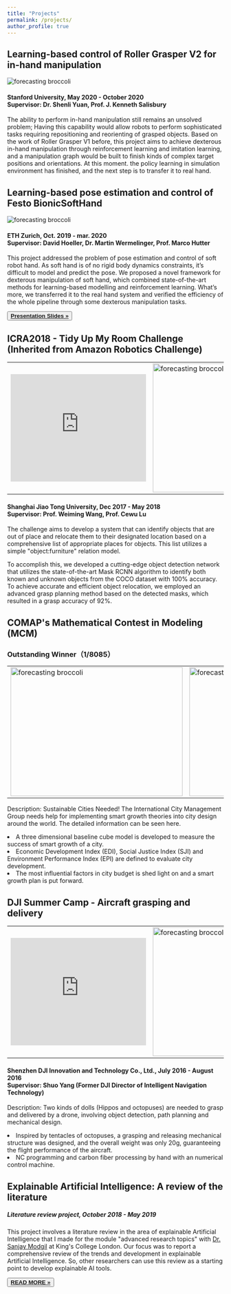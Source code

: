 ```yaml
---
title: "Projects"
permalink: /projects/
author_profile: true
---
```


<div class="text-justify">


<div class="w3-card-4 w3-margin w3-Dark Gray">
<div class="w3-container w3-Dark Gray">
<h2><b> Learning-based control of Roller Grasper V2 for in-hand manipulation  </b></h2>
<div>
<img src="https://schortenger.github.io/images/Roller_Grasper.gif" alt="forecasting broccoli" class="responsivepost">
</div>

<h4> Stanford University, <span class="w3-opacity"> May 2020 - October 2020 </span> <br>
Supervisor: <span class="w3-opacity"> Dr. Shenli Yuan, Prof.  J. Kenneth Salisbury </span></h4> 
</div>

<div class="w3-container">
<p>The ability to perform in-hand manipulation still remains an unsolved problem; Having this capability would allow robots to perform sophisticated tasks requiring repositioning and reorienting of grasped objects. Based on the work of Roller Grasper V1 before, this project aims to achieve dexterous in-hand manipulation through reinforcement learning and imitation learning, and a manipulation graph would be built to finish kinds of complex target positions and orientations. At this moment. the policy learning in simulation environment has finished, and the next step is to transfer it to real hand. </p>
</div>


<div class="w3-card-4 w3-margin w3-Dark Gray">
<div class="w3-container w3-Dark Gray">
<h2><b> Learning-based pose estimation and control of Festo BionicSoftHand </b></h2>
<div>
<img src="https://schortenger.github.io/images/FestoHand.png" alt="forecasting broccoli" class="responsivepost">
</div>

<h4> ETH Zurich, <span class="w3-opacity"> Oct. 2019 - mar. 2020 </span> <br>
Supervisor: <span class="w3-opacity"> David Hoeller, Dr. Martin Wermelinger, Prof. Marco Hutter </span></h4> 
</div>

<div class="w3-container">
<p>This project addressed the problem of pose estimation and control of soft robot hand. As soft hand is of no rigid body dynamics constraints, it’s difficult to model and predict the pose. We proposed a novel framework for dexterous manipulation of soft hand, which combined state-of-the-art methods for learning-based modelling and reinforcement learning. What’s more, we transferred it to the real hand system and verified the efficiency of the whole pipeline through some dexterous manipulation tasks. </p>
</div>
<div class="w3-row">
<div class="w3-col m8 s12">
<p><button class="w3-button w3-padding-large w3-white w3-border"> <a href="https://xueteng.weebly.com/uploads/1/2/6/8/126869231/tengxue_presentation_compressed.pdf" > <b> Presentation Slides » </b> </a> </button></p></div>
</div>
</div>



<div class="w3-card-4 w3-margin w3-Dark Gray">
<div class="w3-container w3-Dark Gray">
<h2><b> ICRA2018 - Tidy Up My Room Challenge (Inherited from Amazon Robotics Challenge) </b></h2>

<div>
<!-- <img src="https://adrianxsalazar.github.io/images/broccoli_forecasting.png" alt="forecasting broccoli" class="responsivepost"> -->
<table>
<tr>
<td width="50%">
<iframe width="315" height="250" src="https://www.youtube.com//embed/DzuT_xpG6L0" frameborder="0" allowfullscreen></iframe>
</td>
<td width="50%" style="width:315; height=300; vertical-align: top;" >
<img  src="https://schortenger.github.io/images/TidyUpChallenge.jpg" width="315" height="300" alt="forecasting broccoli" class="responsivepost">
</td>
</tr>
</table>
</div>
<h4> Shanghai Jiao Tong University, <span class="w3-opacity"> Dec 2017 - May 2018 </span> <br>
Supervisor: <span class="w3-opacity"> Prof. Weiming Wang, Prof. Cewu Lu </span></h4> 
</div>
<div class="w3-container">
<p>The challenge aims to develop a system that can identify objects that are out of place and relocate them to their designated location based on a comprehensive list of appropriate places for objects. This list utilizes a simple "object:furniture" relation model.

To accomplish this, we developed a cutting-edge object detection network that utilizes the state-of-the-art Mask RCNN algorithm to identify both known and unknown objects from the COCO dataset with 100% accuracy. To achieve accurate and efficient object relocation, we employed an advanced grasp planning method based on the detected masks, which resulted in a grasp accuracy of 92%. </p> </div>



<div class="w3-card-4 w3-margin w3-Dark Gray">
<div class="w3-container w3-Dark Gray">
<h2><b> COMAP's Mathematical Contest in Modeling (MCM) </b></h2>
<div>
<h3>Outstanding Winner（1/8085）</h3> </div>
</div>
<table>
<tr>
<td width="50%">
<img src="https://schortenger.github.io/images/mcm-certificate.jpg" width="400" height="300" alt="forecasting broccoli" class="responsivepost">
</td>
<td width="50%">
<img src="https://schortenger.github.io/images/mcm_paper.jpg" width="300" height="300" alt="forecasting broccoli" class="responsivepost">
</td>
</tr>
</table>
</div>


<div class="w3-container">
<p>Description: Sustainable Cities Needed! The International City Management Group needs help for implementing smart growth theories into city design around the world. The detailed information can be seen here.
<li>A three dimensional baseline cube model is developed to measure the success of smart growth of a city.</li>
<li>Economic Development Index (EDI), Social Justice Index (SJI) and Environment Performance Index (EPI) are defined to evaluate city development.</li>
<li>The most influential factors in city budget is shed light on and a smart growth plan is put forward.</li></p>


<div class="w3-card-4 w3-margin w3-Dark Gray">
<div class="w3-container w3-Dark Gray">
<h2><b> DJI Summer Camp - Aircraft grasping and delivery </b></h2>

<div>
<table>
<tr>
<td width="50%">
<iframe width="315" height="250" src="https://www.youtube.com//embed/JFsCFY9m_0M" frameborder="0" allowfullscreen></iframe>
</td>
<td width="50%" style="width:315; height=315; vertical-align: middle;" >
<img  src="https://schortenger.github.io/images/DJI_camp.jpg" width="315" height="300" alt="forecasting broccoli" class="responsivepost">
</td>
</tr>
</table>
</div>
<h4> Shenzhen DJI Innovation and Technology Co., Ltd., <span class="w3-opacity"> July 2016 - August 2016 </span> <br>
Supervisor: <span class="w3-opacity"> Shuo Yang (Former DJI Director of Intelligent Navigation Technology) </span></h4> 
</div>
<div class="w3-container">
<p>Description: Two kinds of dolls (Hippos and octopuses) are needed to grasp and delivered by a drone, involving object detection, path planning and mechanical design. 
<li>Inspired by tentacles of octopuses, a grasping and releasing mechanical structure was designed, and the overall weight was only 20g, guaranteeing the flight performance of the aircraft. </li>
<li>NC programming and carbon fiber processing by hand with an numerical control machine. </li></p> </div>


<div class="w3-card-4 w3-margin w3-Dark Gray">
<div class="w3-container w3-Dark Gray">
<h2><b> Explainable Artificial Intelligence: A review of the literature </b></h2>

<h5> Literature review project,   <span class="w3-opacity"> October 2018 - May 2019 </span></h5> </div>
<div class="w3-container">
<p>This project involves a literature review in the area of explainable Artificial Intelligence that I made for the module "advanced research topics" with  <a href="https://scholar.google.com/citations?hl=en&user=JSARf0MAAAAJ&view_op=list_works&sortby=pubdate">Dr. Sanjay Modgil</a> at King's College London. Our focus was to report a comprehensive review of the trends and development in explainable Artificial Intelligence. So, other researchers can use this review as a starting point to develop explainable AI tools. </p>
<div class="w3-row">
<div class="w3-col m8 s12">
<p><button class="w3-button w3-padding-large w3-white w3-border"> <a href="https://adrianxsalazar.github.io/files/XAI_Adrian_salazar_Literature_Review.pdf" > <b> READ MORE » </b> </a> </button></p></div>
</div>
</div>


</div>
